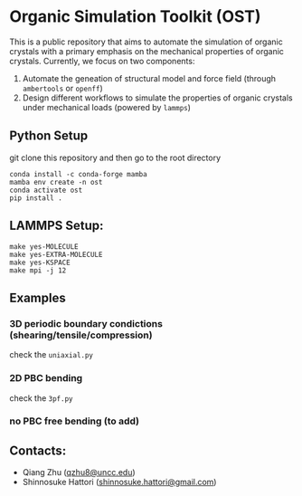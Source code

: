 # Organic Simulation Toolkit (OST)

This is a public repository that aims to automate the simulation of organic crystals with a primary emphasis on the mechanical properties of organic crystals. Currently, we focus on two components:

1. Automate the geneation of structural model and force field (through `ambertools` or `openff`)
2. Design different workflows to simulate the properties of organic crystals under mechanical loads (powered by `lammps`)

## Python Setup
git clone this repository and then go to the root directory

```
conda install -c conda-forge mamba
mamba env create -n ost 
conda activate ost
pip install .
```

## LAMMPS Setup:
```
make yes-MOLECULE
make yes-EXTRA-MOLECULE 
make yes-KSPACE 
make mpi -j 12
```

## Examples

### 3D periodic boundary condictions (shearing/tensile/compression)

check the `uniaxial.py`


### 2D PBC bending

check the `3pf.py`

### no PBC free bending (to add)


## Contacts:

- Qiang Zhu (qzhu8@uncc.edu)
- Shinnosuke Hattori (shinnosuke.hattori@gmail.com)

